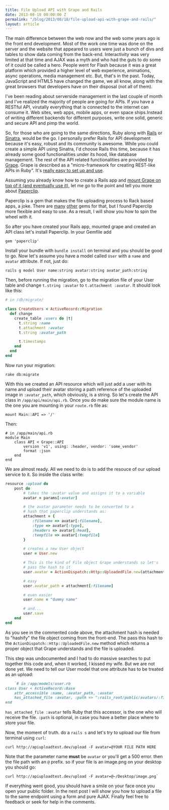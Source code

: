 ```yaml
---
title: File Upload API with Grape and Rails
date: 2013-08-18 00:00:00 Z
permalink: "/blog/2013/08/18/file-upload-api-with-grape-and-rails/"
layout: article
---
```


The main difference between the web now and the web some years ago is the front end development. Most of the work one time was done on the server and the website that appeared to users were just a bunch of divs and tables to show data coming from the back-end. Interactivity was very limited at that time and AJAX was a myth and who had the guts to do some of it could be called a hero.
People went for Flash because it was a great platform which provided a higher level of web experience, animations, async operations, media management etc. But, that's in the past. Today, JavaScript and HTML5 have changed the game, we all know, along with the great browsers that developers have on their disposal (not all of them).

I've been reading about serverside management in the last couple of month and I've realized the majority of people are going for APIs. If you have a RESTful API, virutally everything that is connected to the internet can consume it. Web sites, web apps, mobile apps, or even space ships.Instead of writing different backends for different purposes, write one solid, generic and secure API and pimp the world. 

So, for those who are going to the same directions, Ruby along with [Rails](http://rubyonrails.org/) or [Sinatra](http://sinatrarb.com), would be the go. I personally prefer Rails for API development because it's easy, robust and its community is awesome.
While you could create a simple API using Sinatra, I'd choose Rails this time, because it has already some good functionalities under its hood, like database management. The rest of the API related functionalities are provided by [Grape](https://github.com/intridea/grape). Grape is described as a "micro-framework for creating REST-like APIs in Ruby". It's [really easy to set up and use](https://github.com/intridea/grape#installation).

Assuming you already know how to create a Rails app and [mount Grape on top of it (and eventually use it)](https://github.com/intridea/grape#mounting), let me go to the point and tell you more about [Paperclip](https://github.com/thoughtbot/paperclip).

Paperclip is a gem that makes the file uploading process to Rack based apps, a joke. There are [many](https://github.com/sferik/rails_admin/wiki/CarrierWave) [other](https://github.com/markevans/dragonfly) gems for that, but I found Paperclip
more flexible and easy to use. As a result, I will show you how to spin the wheel with it.

So after you have created your Rails app, mounted grape and created an API class let's install Paperclip. In your Gemfile add

```shell
gem 'paperclip'
```

Install your bundle with `bundle install` on terminal and you should be good to go.
Now let's assume you have a model called `User` with a `name` and `avatar` attribute. If not, just do:

```shell
rails g model User name:string avatar:string avatar_path:string
```

Then, before running the migration, go to the migration file of your User table and change `t.string :avatar` to `t.attachment :avatar`. It should look like this:

```ruby
# in /db/migrate/

class CreateUsers < ActiveRecord::Migration
  def change
    create_table :users do |t|
      t.string :name
      t.attachment :avatar
      t.string :avatar_path

      t.timestamps
    end
  end
end
```

Now run your migration:

```shell
rake db:migrate
```

With this we created an API resource which will just add a user with its name and upload their avatar storing a path reference of the uploaded image in `:avatar_path`, which obviously, is a string.
So let's create the API class in `/app/api/main/api.rb`. Once you do make sure the module name is the one you are mounting in your `route.rb` file as:

```shell
mount Main::API => '/'
```

Then:

```shell
# in /app/main/api.rb
module Main
	class API < Grape::API
		version 'v1', using: :header, vendor: 'some_vendor'
		format :json
	end
end
```

We are almost ready. All we need to do is to add the resouce of our upload service to it. So inside the class write:

```ruby
resource :upload do
	post do
		# takes the :avatar value and assigns it to a variable
		avatar = params[:avatar]

		# the avatar parameter needs to be converted to a
		# hash that paperclip understands as:
		attachment = {
			:filename => avatar[:filename],
			:type => avatar[:type],
			:headers => avatar[:head],
			:tempfile => avatar[:tempfile]
		}

		# creates a new User object
		user = User.new

		# This is the kind of File object Grape understands so let's
		# pass the hash to it
		user.avatar = ActionDispatch::Http::UploadedFile.new(attachment)

		# easy
		user.avatar_path = attachment[:filename]

		# even easier
		user.name = "dummy name"

		# and...
		user.save
	end
end
```

As you see in the commented code above, the attachment hash is needed to "hashify" the file object coming from the front-end. The pass this hash to the `ActionDispatch::Http::UploadedFile.new` method which returns a proper object that Grape understands and the file is uploaded. 

This step was undocumented and I had to do massive searches to put together this code and, when it worked, I kissed my wife.
But we are not done yet. We need to tell our User model that one attribute has to be treated as an upload:

```ruby
	`# in /app/models/user.rb
class User < ActiveRecord::Base
  	attr_accessible :name, :avatar_path, :avatar
  	has_attached_file :avatar, :path => ":rails_root/public/avatars/:filename"
end
```

`has_attached_file :avatar` tells Ruby that this accessor, is the one who will receive the file. `:path` is optional, in case you have a better place where to store your file.

Now, the moment of truth. do a `rails s` and let's try to upload our file from terminal using `curl`:

```shell
curl http://apiuploadtest.dev/upload -F avatar=@YOUR FILE PATH HERE
```

Note that the parameter name **must** be `avatar` or you'll get a 500 error. then the file path with an `@` prefix. so if your file is an image.png on your desktop you should go:

```shell
curl http://apiuploadtest.dev/upload -F avatar=@~/Desktop/image.png`
```

If everything went good, you should have a smile on your face once you open your public folder. 
In the next post I will show you how to upload a file to the same endpoint using a form and pure AJAX. 
Finally feel free to feedback or seek for help in the comments.